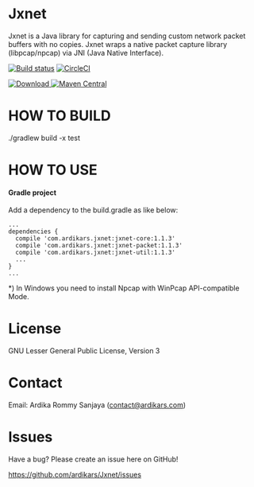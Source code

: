 
Jxnet
=====

Jxnet is a Java library for capturing and sending custom network packet buffers with no copies.
Jxnet wraps a native packet capture library (libpcap/npcap) via JNI (Java Native Interface).

[![Build status](https://ci.appveyor.com/api/projects/status/cdhg247wftehh8xe?svg=true)](https://ci.appveyor.com/project/ardikars/jxnet)
[![CircleCI](https://circleci.com/gh/ardikars/Jxnet/tree/master.svg?style=svg)](https://circleci.com/gh/ardikars/Jxnet/tree/master)

[ ![Download](https://api.bintray.com/packages/ardikars/maven/com.ardikars.jxnet/images/download.svg?version=1.1.3) ](https://bintray.com/ardikars/maven/com.ardikars.jxnet/1.1.3/link)
[![Maven Central](https://img.shields.io/maven-central/v/org.apache.maven/apache-maven.svg)](http://search.maven.org/#artifactdetails|com.ardikars|jxnet|1.1.3|)


HOW TO BUILD
============

./gradlew build -x test


HOW TO USE
==========

#### Gradle project ####
Add a dependency to the build.gradle as like below:

```
...
dependencies {
  compile 'com.ardikars.jxnet:jxnet-core:1.1.3'
  compile 'com.ardikars.jxnet:jxnet-packet:1.1.3'
  compile 'com.ardikars.jxnet:jxnet-util:1.1.3'
  ...
}
...
```

*) In Windows you need to install Npcap with WinPcap API-compatible Mode.


License
=======

GNU Lesser General Public License, Version 3


Contact
=======

Email: Ardika Rommy Sanjaya (contact@ardikars.com)


Issues
======

Have a bug? Please create an issue here on GitHub!

https://github.com/ardikars/Jxnet/issues

